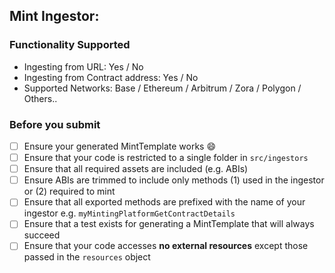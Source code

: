 ## Mint Ingestor: <Platform Name>

### Functionality Supported
* Ingesting from URL: Yes / No
* Ingesting from Contract address: Yes / No
* Supported Networks: Base / Ethereum / Arbitrum / Zora / Polygon / Others..

### Before you submit
- [ ] Ensure your generated MintTemplate works 😄
- [ ] Ensure that your code is restricted to a single folder in `src/ingestors`
- [ ] Ensure that all required assets are included (e.g. ABIs)
- [ ] Ensure ABIs are trimmed to include only methods (1) used in the ingestor or (2) required to mint
- [ ] Ensure that all exported methods are prefixed with the name of your ingestor e.g. `myMintingPlatformGetContractDetails`
- [ ] Ensure that a test exists for generating a MintTemplate that will always succeed
- [ ] Ensure that your code accesses **no external resources** except those passed in the `resources` object
